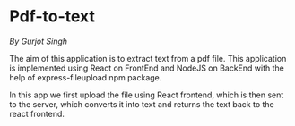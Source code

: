 # Pdf-to-text
*By Gurjot Singh*

The aim of this application is to extract text from a pdf file. This application is implemented using React on FrontEnd and NodeJS on BackEnd with the help of express-fileupload npm package.

In this app we first upload the file using React frontend, which is then sent to the server, which converts it into text and returns the text back to the react frontend.


